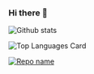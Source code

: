 ### Hi there 👋

![Github stats](https://github-readme-stats.vercel.app/api?username=ReinhardNzomo&theme=highcontrast&show_icons=true&count_private=true)

![Top Languages Card](https://github-readme-stats.vercel.app/api/top-langs/?username=ReinhardNzomo&layout=compact)

[![Repo name](https://github-readme-stats.vercel.app/api/pin/?username=ReinhardNzomo&repo=repo-name&show_owner=true)](https://github.com/ReinhardNzomo/repo-name)

<!--
**ReinhardNzomo/ReinhardNzomo** is a ✨ _special_ ✨ repository because its `README.md` (this file) appears on your GitHub profile.

Here are some ideas to get you started:

- 🔭 I’m currently working on ...
- 🌱 I’m currently learning ...
- 👯 I’m looking to collaborate on ...
- 🤔 I’m looking for help with ...
- 💬 Ask me about ...
- 📫 How to reach me: ...
- 😄 Pronouns: ...
- ⚡ Fun fact: ...
-->
